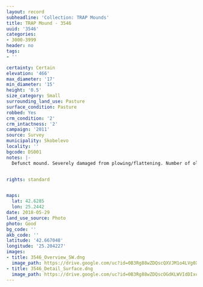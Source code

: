 ```yaml
---
layout: record
subheadline: 'Collection: TRAP Mounds'
title: TRAP Mound - 3546
uuid: '3546'
categories:
- 3000-3999
header: no
tags:
- ''

certainty: Certain
elevation: '466'
max_diameter: '17'
min_diameter: '15'
height: '0.5'
size_category: Small
surrounding_land_use: Pasture
surface_condition: Pasture
robbed: Yes
crm_condition: '2'
crm_intactness: '2'
campaign: '2011'
source: Survey
municipality: Skobelevo
locality: ''
bgcode: DS001
notes: |-
  Defunct mound. Severely damaged from plowing/flattening. Number of old robbers' trench's. Scatter of medium-sized stones.


rights: standard


maps:
  lat: 42.6285
  lon: 25.2442
date: 2018-05-29
land_use_source: Photo
photo: Good
bg_code: ''
akb_code: ''
latitude: '42.667048'
longitude: '25.204227'
images:
- title: 3546_Overview_SW.dng
  image_path: https://drive.google.com/uc?id=0B3Rg88wZDQscQXVJM1o4LVg0X0k
- title: 3546_Detail_Surface.dng
  image_path: https://drive.google.com/uc?id=0B3Rg88wZDQscOGdKLWVIdDIxcEU
---
```


